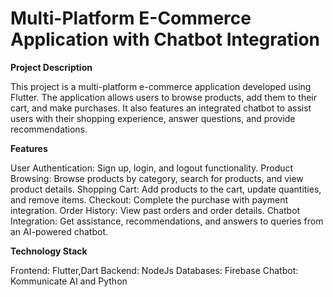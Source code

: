 # Multi-Platform E-Commerce Application with Chatbot Integration

**Project Description**

This project is a multi-platform e-commerce application developed using Flutter. The application allows users to browse products, add them to their cart, and make purchases. It also features an integrated chatbot to assist users with their shopping experience, answer questions, and provide recommendations.

**Features**

User Authentication: Sign up, login, and logout functionality.
Product Browsing: Browse products by category, search for products, and view product details.
Shopping Cart: Add products to the cart, update quantities, and remove items.
Checkout: Complete the purchase with payment integration.
Order History: View past orders and order details.
Chatbot Integration: Get assistance, recommendations, and answers to queries from an AI-powered chatbot.

**Technology Stack**

Frontend: Flutter,Dart
Backend: NodeJs
Databases: Firebase
Chatbot: Kommunicate AI and Python
